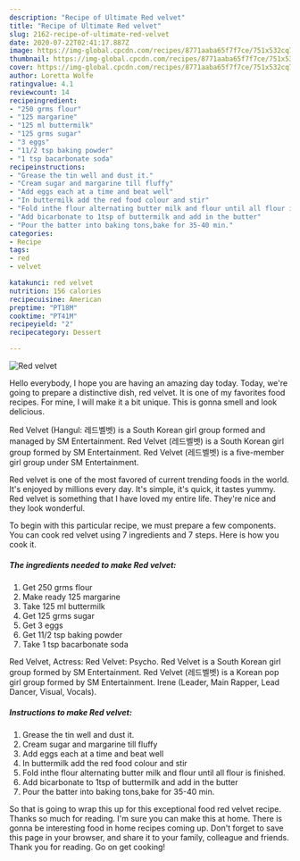 ```yaml
---
description: "Recipe of Ultimate Red velvet"
title: "Recipe of Ultimate Red velvet"
slug: 2162-recipe-of-ultimate-red-velvet
date: 2020-07-22T02:41:17.887Z
image: https://img-global.cpcdn.com/recipes/8771aaba65f7f7ce/751x532cq70/red-velvet-recipe-main-photo.jpg
thumbnail: https://img-global.cpcdn.com/recipes/8771aaba65f7f7ce/751x532cq70/red-velvet-recipe-main-photo.jpg
cover: https://img-global.cpcdn.com/recipes/8771aaba65f7f7ce/751x532cq70/red-velvet-recipe-main-photo.jpg
author: Loretta Wolfe
ratingvalue: 4.1
reviewcount: 14
recipeingredient:
- "250 grms flour"
- "125 margarine"
- "125 ml buttermilk"
- "125 grms sugar"
- "3 eggs"
- "11/2 tsp baking powder"
- "1 tsp bacarbonate soda"
recipeinstructions:
- "Grease the tin well and dust it."
- "Cream sugar and margarine till fluffy"
- "Add eggs each at a time and beat well"
- "In buttermilk add the red food colour and stir"
- "Fold inthe flour alternating butter milk and flour until all flour is finished."
- "Add bicarbonate to 1tsp of buttermilk and add in the butter"
- "Pour the batter into baking tons,bake for 35-40 min."
categories:
- Recipe
tags:
- red
- velvet

katakunci: red velvet 
nutrition: 156 calories
recipecuisine: American
preptime: "PT18M"
cooktime: "PT41M"
recipeyield: "2"
recipecategory: Dessert

---
```



![Red velvet](https://img-global.cpcdn.com/recipes/8771aaba65f7f7ce/751x532cq70/red-velvet-recipe-main-photo.jpg)

Hello everybody, I hope you are having an amazing day today. Today, we're going to prepare a distinctive dish, red velvet. It is one of my favorites food recipes. For mine, I will make it a bit unique. This is gonna smell and look delicious.

Red Velvet (Hangul: 레드벨벳) is a South Korean girl group formed and managed by SM Entertainment. Red Velvet (레드벨벳) is a South Korean girl group formed by SM Entertainment. Red Velvet (레드벨벳) is a five-member girl group under SM Entertainment.

Red velvet is one of the most favored of current trending foods in the world. It's enjoyed by millions every day. It's simple, it's quick, it tastes yummy. Red velvet is something that I have loved my entire life. They're nice and they look wonderful.


To begin with this particular recipe, we must prepare a few components. You can cook red velvet using 7 ingredients and 7 steps. Here is how you cook it.

<!--inarticleads1-->

##### The ingredients needed to make Red velvet:

1. Get 250 grms flour
1. Make ready 125 margarine
1. Take 125 ml buttermilk
1. Get 125 grms sugar
1. Get 3 eggs
1. Get 11/2 tsp baking powder
1. Take 1 tsp bacarbonate soda


Red Velvet, Actress: Red Velvet: Psycho. Red Velvet is a South Korean girl group formed by SM Entertainment. Red Velvet (레드벨벳) is a Korean pop girl group formed by SM Entertainment. Irene (Leader, Main Rapper, Lead Dancer, Visual, Vocals). 

<!--inarticleads2-->

##### Instructions to make Red velvet:

1. Grease the tin well and dust it.
1. Cream sugar and margarine till fluffy
1. Add eggs each at a time and beat well
1. In buttermilk add the red food colour and stir
1. Fold inthe flour alternating butter milk and flour until all flour is finished.
1. Add bicarbonate to 1tsp of buttermilk and add in the butter
1. Pour the batter into baking tons,bake for 35-40 min.




So that is going to wrap this up for this exceptional food red velvet recipe. Thanks so much for reading. I'm sure you can make this at home. There is gonna be interesting food in home recipes coming up. Don't forget to save this page in your browser, and share it to your family, colleague and friends. Thank you for reading. Go on get cooking!
